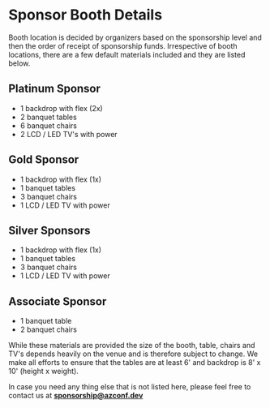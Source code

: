 # Sponsor Booth Details

Booth location is decided by organizers based on the sponsorship level and then the order of receipt of sponsorship funds. Irrespective of booth locations, there are a few default materials included and they are listed below.

## Platinum Sponsor

- 1 backdrop with flex (2x)
- 2 banquet tables
- 6 banquet chairs
- 2 LCD / LED TV's with power
  
## Gold Sponsor

- 1 backdrop with flex (1x)
- 1 banquet tables
- 3 banquet chairs
- 1 LCD / LED TV with power

## Silver Sponsors

- 1 backdrop with flex (1x)
- 1 banquet tables
- 3 banquet chairs
- 1 LCD / LED TV with power

## Associate Sponsor

- 1 banquet table
- 2 banquet chairs

While these materials are provided the size of the booth, table, chairs and TV's depends heavily on the venue and is therefore subject to change. We make all efforts to ensure that the tables are at least 6' and backdrop is 8' x 10' (height x weight).

In case you need any thing else that is not listed here, please feel free to contact us at **sponsorship@azconf.dev**
